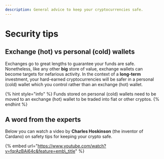 ```yaml
---
description: General advice to keep your cryptocurrencies safe.
---
```


# Security tips

## Exchange \(hot\) vs personal \(cold\) wallets

Exchanges go to great lengths to guarantee your funds are safe. Nonetheless, like any other **big** store of value, exchange wallets can become targets for nefarious activity. In the context of a **long-term** investment, your hard-earned cryptocurrencies will be safer in a personal \(cold\) wallet which you control rather than an exchange \(hot\) wallet.  

{% hint style="info" %}
 Funds stored on personal \(cold\) wallets need to be moved to an exchange \(hot\) wallet to be traded into fiat or other cryptos.
{% endhint %}

## A word from the experts

Below you can watch a video by **Charles Hoskinson** \(the inventor of Cardano\) on safety tips for keeping your crypto safe. 

{% embed url="https://www.youtube.com/watch?v=fqrAzBAi64c&feature=emb\_title" %}



